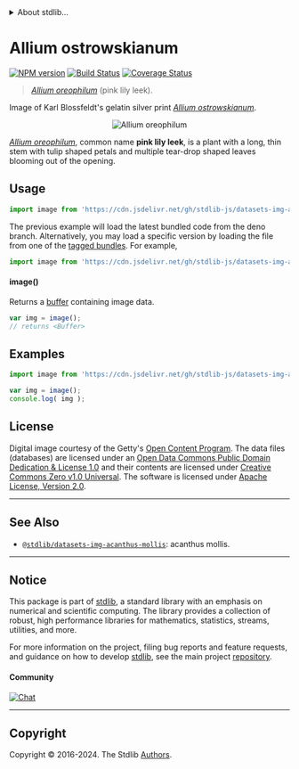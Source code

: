 <!--

@license Apache-2.0

Copyright (c) 2018 The Stdlib Authors.

Licensed under the Apache License, Version 2.0 (the "License");
you may not use this file except in compliance with the License.
You may obtain a copy of the License at

   http://www.apache.org/licenses/LICENSE-2.0

Unless required by applicable law or agreed to in writing, software
distributed under the License is distributed on an "AS IS" BASIS,
WITHOUT WARRANTIES OR CONDITIONS OF ANY KIND, either express or implied.
See the License for the specific language governing permissions and
limitations under the License.

-->


<details>
  <summary>
    About stdlib...
  </summary>
  <p>We believe in a future in which the web is a preferred environment for numerical computation. To help realize this future, we've built stdlib. stdlib is a standard library, with an emphasis on numerical and scientific computation, written in JavaScript (and C) for execution in browsers and in Node.js.</p>
  <p>The library is fully decomposable, being architected in such a way that you can swap out and mix and match APIs and functionality to cater to your exact preferences and use cases.</p>
  <p>When you use stdlib, you can be absolutely certain that you are using the most thorough, rigorous, well-written, studied, documented, tested, measured, and high-quality code out there.</p>
  <p>To join us in bringing numerical computing to the web, get started by checking us out on <a href="https://github.com/stdlib-js/stdlib">GitHub</a>, and please consider <a href="https://opencollective.com/stdlib">financially supporting stdlib</a>. We greatly appreciate your continued support!</p>
</details>

# Allium ostrowskianum

[![NPM version][npm-image]][npm-url] [![Build Status][test-image]][test-url] [![Coverage Status][coverage-image]][coverage-url] <!-- [![dependencies][dependencies-image]][dependencies-url] -->

> [_Allium oreophilum_][@blossfeldt:1928b] (pink lily leek).

<section class="intro">

Image of Karl Blossfeldt's gelatin silver print [_Allium ostrowskianum_][@blossfeldt:1928b].

<!-- <image align="center" src="./data/image.jpg" alt="Allium oreophilum"> -->

<div class="image" align="center">
    <img src="https://cdn.jsdelivr.net/gh/stdlib-js/stdlib@0ecba7517853b9d2285fb7f1cc37745c3f0b335b/lib/node_modules/@stdlib/datasets/img-allium-oreophilum/data/image.jpg" alt="Allium oreophilum">
    <br>
</div>

<!-- </image> -->

[_Allium oreophilum_][@blossfeldt:1928b], common name **pink lily leek**, is a plant with a long, thin stem with tulip shaped petals and multiple tear-drop shaped leaves blooming out of the opening.

</section>

<!-- /.intro -->



<section class="usage">

## Usage

```javascript
import image from 'https://cdn.jsdelivr.net/gh/stdlib-js/datasets-img-allium-oreophilum@deno/mod.js';
```
The previous example will load the latest bundled code from the deno branch. Alternatively, you may load a specific version by loading the file from one of the [tagged bundles](https://github.com/stdlib-js/datasets-img-allium-oreophilum/tags). For example,

```javascript
import image from 'https://cdn.jsdelivr.net/gh/stdlib-js/datasets-img-allium-oreophilum@v0.2.2-deno/mod.js';
```

#### image()

Returns a [buffer][@stdlib/buffer/ctor] containing image data.

```javascript
var img = image();
// returns <Buffer>
```

</section>

<!-- /.usage -->

<section class="examples">

<!-- TODO: more creative example. -->

## Examples

<!-- eslint no-undef: "error" -->

```javascript
import image from 'https://cdn.jsdelivr.net/gh/stdlib-js/datasets-img-allium-oreophilum@deno/mod.js';

var img = image();
console.log( img );
```

</section>

<!-- /.examples -->



<!-- <license> -->

## License

Digital image courtesy of the Getty's [Open Content Program][getty-open-content]. The data files (databases) are licensed under an [Open Data Commons Public Domain Dedication & License 1.0][pddl-1.0] and their contents are licensed under [Creative Commons Zero v1.0 Universal][cc0]. The software is licensed under [Apache License, Version 2.0][apache-license].

<!-- </license> -->

<!-- Section for related `stdlib` packages. Do not manually edit this section, as it is automatically populated. -->

<section class="related">

* * *

## See Also

-   <span class="package-name">[`@stdlib/datasets-img-acanthus-mollis`][@stdlib/datasets/img-acanthus-mollis]</span><span class="delimiter">: </span><span class="description">acanthus mollis.</span>

</section>

<!-- /.related -->

<!-- Section for all links. Make sure to keep an empty line after the `section` element and another before the `/section` close. -->


<section class="main-repo" >

* * *

## Notice

This package is part of [stdlib][stdlib], a standard library with an emphasis on numerical and scientific computing. The library provides a collection of robust, high performance libraries for mathematics, statistics, streams, utilities, and more.

For more information on the project, filing bug reports and feature requests, and guidance on how to develop [stdlib][stdlib], see the main project [repository][stdlib].

#### Community

[![Chat][chat-image]][chat-url]

---

## Copyright

Copyright &copy; 2016-2024. The Stdlib [Authors][stdlib-authors].

</section>

<!-- /.stdlib -->

<!-- Section for all links. Make sure to keep an empty line after the `section` element and another before the `/section` close. -->

<section class="links">

[npm-image]: http://img.shields.io/npm/v/@stdlib/datasets-img-allium-oreophilum.svg
[npm-url]: https://npmjs.org/package/@stdlib/datasets-img-allium-oreophilum

[test-image]: https://github.com/stdlib-js/datasets-img-allium-oreophilum/actions/workflows/test.yml/badge.svg?branch=v0.2.2
[test-url]: https://github.com/stdlib-js/datasets-img-allium-oreophilum/actions/workflows/test.yml?query=branch:v0.2.2

[coverage-image]: https://img.shields.io/codecov/c/github/stdlib-js/datasets-img-allium-oreophilum/main.svg
[coverage-url]: https://codecov.io/github/stdlib-js/datasets-img-allium-oreophilum?branch=main

<!--

[dependencies-image]: https://img.shields.io/david/stdlib-js/datasets-img-allium-oreophilum.svg
[dependencies-url]: https://david-dm.org/stdlib-js/datasets-img-allium-oreophilum/main

-->

[chat-image]: https://img.shields.io/gitter/room/stdlib-js/stdlib.svg
[chat-url]: https://app.gitter.im/#/room/#stdlib-js_stdlib:gitter.im

[stdlib]: https://github.com/stdlib-js/stdlib

[stdlib-authors]: https://github.com/stdlib-js/stdlib/graphs/contributors

[cli-section]: https://github.com/stdlib-js/datasets-img-allium-oreophilum#cli
[cli-url]: https://github.com/stdlib-js/datasets-img-allium-oreophilum/tree/cli
[@stdlib/datasets-img-allium-oreophilum]: https://github.com/stdlib-js/datasets-img-allium-oreophilum/tree/main

[umd]: https://github.com/umdjs/umd
[es-module]: https://developer.mozilla.org/en-US/docs/Web/JavaScript/Guide/Modules

[deno-url]: https://github.com/stdlib-js/datasets-img-allium-oreophilum/tree/deno
[deno-readme]: https://github.com/stdlib-js/datasets-img-allium-oreophilum/blob/deno/README.md
[umd-url]: https://github.com/stdlib-js/datasets-img-allium-oreophilum/tree/umd
[umd-readme]: https://github.com/stdlib-js/datasets-img-allium-oreophilum/blob/umd/README.md
[esm-url]: https://github.com/stdlib-js/datasets-img-allium-oreophilum/tree/esm
[esm-readme]: https://github.com/stdlib-js/datasets-img-allium-oreophilum/blob/esm/README.md
[branches-url]: https://github.com/stdlib-js/datasets-img-allium-oreophilum/blob/main/branches.md

[getty-open-content]: http://www.getty.edu/about/opencontent.html

[pddl-1.0]: http://opendatacommons.org/licenses/pddl/1.0/

[cc0]: https://creativecommons.org/publicdomain/zero/1.0

[apache-license]: https://www.apache.org/licenses/LICENSE-2.0

[@blossfeldt:1928b]: http://www.getty.edu/art/collection/objects/35448/karl-blossfeldt-allium-ostrowskianum-knoblauchpflanze-german-1928/

[@stdlib/buffer/ctor]: https://github.com/stdlib-js/buffer-ctor/tree/deno

<!-- <related-links> -->

[@stdlib/datasets/img-acanthus-mollis]: https://github.com/stdlib-js/datasets-img-acanthus-mollis/tree/deno

<!-- </related-links> -->

</section>

<!-- /.links -->
